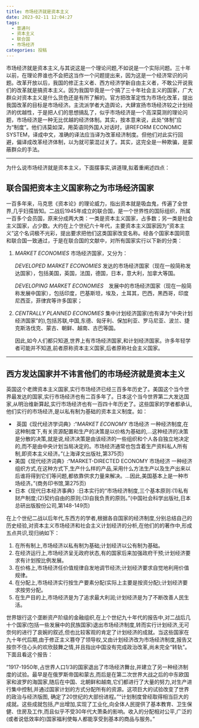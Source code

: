 ```yaml
---
title: 市场经济就是资本主义
date: 2023-02-11 12:04:27
tags:
  - 普通刊
  - 资本主义
  - 联合国
  - 市场经济
categories: 投稿
---
```


​	市场经济就是资本主义,与其说这是一个理论问题,不如说是一个实际问题。三十年以前，在理论界谁也不会把这当作一个问题提出来，因为这是一个经济常识的问题。改革开放以后，我国的修正主义者、西方经济学新自由主义者，不敢公开说我们的改革就是搞资本主义。因为我国毕竟是一个搞了三十年社会主义的国家，广大群众对资本主义是什么货色还是有所了解的。官方把改革定性为市场化改革，提出我国改革的目标是市场经济。主流派学者大造舆论，大肆宣扬市场经济较之计划经济的优越性，于是把人们的思想搞乱了，似乎市场经济是一个高深莫测的理论问题，市场经济是一种无比优越的经济体制。其实，按本意来说，此处“体制”应为“制度”。他们讳莫如深，用英语同外国人对话时，讲REFORM ECONOMIC SYSTEM，译成中文，准确的译法应当译为改革经济制度。但他们对此实行回避，偏译成改革经济体制，以为就可蒙混过关了。其实，这完全是一种欺骗，是蒙蔽群众的手法。



---



为什么说市场经济就是资本主义，下面摆事实,讲道理,拟着重阐述四点：

## 联合国把资本主义国家称之为市场经济国家

​	一百多年来，马克思《资本论》的理论威力，指出资本就是吸血鬼，传遍了全世界,几乎妇孺皆知。二战后1945年成立的联合国，是一个世界性的国际组织，所属一百多个会员国，原来分成两大类：一类是资本主义国家，占多数；另一类是社会主义国家，占少数。大约在上个世纪六十年代，主要资本主义国家因为“资本主义”这个名词极不光彩，提出要求把他们这类国家改变名称。经各个国家本国同意和联合国一致通过，于是在联合国的文献中，对所有国家实行以下新的分类：

1. *MARKET ECONOMIES*  市场经济国家，又分为：

  	*DEVELOPED MARKET ECONOMIES* 发达的市场经济国家（现在一般简称发达国家），包括美国，英国，法国，德国，日本，意大利，加拿大等国。
  	
  	*DEVELOPING MARKET ECONOMIES*　发展中的市场经济国家（现在一般简称发展中国家），包括印度，巴基斯坦，埃及，土耳其，巴西，黑西哥，印度尼西亚，菲律宾等许多国家；

  




2. *CENTRALLY PLANNED ECONOMIES* 集中计划经济国家(也有译为“中央计划经济国家”的),包括苏联,中国,东德、匈牙利、保加利亚、罗马尼亚、波兰、捷克斯洛伐克、蒙古、朝鲜、越南、古巴等国。

  	因此,如今人们都只知道,世界上有市场经济国家,和计划经济国家。许多年轻学者可能并不知道,前者原称资本主义国家,后者原称社会主义国家。

---

## 西方发达国家并不讳言他们的市场经济就是资本主义

​	英国这个老牌资本主义国家,实行市场经济已经三百多年历史了。美国这个当今世界最发达的国家,实行市场经济也有二百多年了。日本这个当今世界第二大发达国家,从明治维新算起,实行市场经济也有一百四十年历史了。这些国家的学者都承认,他们实行的市场经济,是以私有制为基础的资本主义制度。如：

- ​	英国《现代经济学词典》:“*MARKET ECONOMY* 市场经济 一种经济制度,在这种制度下,有关资源配置和生产的决策是以价格为基础的,…这种经济的决策是分散的决策,就是说,经济决策是由该经济的一些组织和个人各自独立地决定的,而不是由中央计划当局决定的。市场经济通常也包含着生产资料私人所有制,即资本主义经济。”(上海译文出版社,第375页)
- 美国《现代经济词典》:“MARKET-DIRECTED ECONOMY 市场经济 一种经济组织方式,在这种方式下,生产什么样的产品,采用什么方法生产以及生产出来以后谁将得到它们等问题,都依靠供求力量来解决。…因此,美国基本上是一种市场经济。”(商务印书馆,第275页) 
- 日本《现代日本经济事典》:日本实行的“市场经济制度,三个基本原则:(1)私有财产制度;(2)契约自由的原则;(3)自我负责的原则。”(中国社会科学出版社,日本总研出版股份公司,第148-149页)

​	在上个世纪二战以后年代,东西方的学者,根据各自国家的经济制度,分别总结自己的历史经验,对资本主义市场经济和社会主义计划经济的分析,在他们的的著作中,形成五点共识,现归纳如下：

1. 在所有制上,市场经济以私有制为基础;计划经济以公有制为基础。
2. 在经济运行上,市场经济呈无政府状态,有的国家后来加强政府干预;计划经济要求有计划按比例发展。
3. 在价格上,市场经济任价值规律自发地调节经济;计划经济要求自觉地利用价值规律。
4. 在分配上,市场经济实行按生产要素分配(实际上主要是按资分配);计划经济要求按劳分配。
5. 在生产目的上,市场经济是为了追求最大利润;计划经济是为了不断改善人民生活。



​	世界银行这个垄断资产阶级的金融组织,在上个世纪九十年代的报告中,对二战后几十个国家(包括一些发展中的民族国家)退出市场经济制度,转而实行计划经济,无可奈何的进行了哀婉的叙述,但也比较客观的肯定了计划经济的成就。当这些国家在九十年代后期,由于修正主义篡夺了领导权,又由计划经济改为市场经济制度,报告又按奈不住心头的欢欣鼓舞之情,并且指出中国没有完成政治改革,尚未完全“转轨”。下面且看这个报告：

​	“1917-1950年,占世界人口1/3的国家退出了市场经济舞台,并建立了另一种经济制度的试验。最早是在俄罗斯帝国和蒙古,而后是在第二次世界大战之后的中东欧国家和波罗的海国家,随后在中国、北朝鲜和越南,它们都进行了大量的努力,对生产进行集中控制,并通过国家计划的方式分配所有的资源。这项巨大的试验改变了世界的政治与经济版图, 确定了20世纪的大部份进程。”“计划制度曾经取得相当巨大的成就。这些成就包括,产出增加,实现了工业化,向全体人民提供了基本教育、卫生保健、住房及工作,而且似乎不受30年代大萧条的影响。收入的分配相对公平,广泛的(或者说低效率的)国家福利使每人都能享受到基本的商品与服务。”

